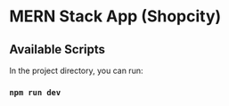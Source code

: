 # MERN Stack App (Shopcity)

## Available Scripts

In the project directory, you can run:

### `npm run dev`
